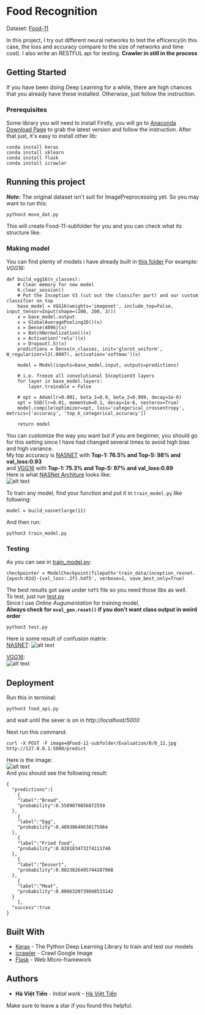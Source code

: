 # Food Recognition

Dataset: [Food-11](https://mmspg.epfl.ch/downloads/food-image-datasets/)

In this project, I try out different neural networks to test the efficency(in this case, the loss and accuracy compare to the size of networks and time cost).
I also write an RESTFUL api for testing.
**Crawler in still in the process**

## Getting Started

If you have been doing Deep Learning for a while, there are high chances that you already have these installed. Otherwise, just follow the instruction.

### Prerequisites

Some library you will need to install
Firstly, you will go to [Anaconda Download Page](https://www.anaconda.com/download/) to grab the latest version and follow the instruction.
After that just, it's easy to install other lib:

```
conda install keras
conda install sklearn
conda install flask
conda install icrawler
```

## Running this project
**_Note:_** The original dataset isn't suit for ImagePreprocessing yet. So you may want to run this:
```
python3 move_dat.py
```
This will create Food-11-subfolder for you and you can check what its structure like.<br />
### Making model
You can find plenty of models i have already built in [this folder](custom_CNN/)
For example:
*VGG16:*
```
def build_vgg16(n_classes):
    # Clear memory for new model
    K.clear_session()
    # Put the Inception V3 (cut out the classifer part) and our custom classifier on top
    base_model = VGG16(weights='imagenet', include_top=False, input_tensor=Input(shape=(200, 200, 3)))
    x = base_model.output
    x = GlobalAveragePooling2D()(x)
    x = Dense(4096)(x)
    x = BatchNormalization()(x)
    x = Activation('relu')(x)
    x = Dropout(.5)(x)
    predictions = Dense(n_classes, init='glorot_uniform', W_regularizer=l2(.0007), activation='softmax')(x)

    model = Model(inputs=base_model.input, outputs=predictions)

    # i.e. freeze all convolutional InceptionV3 layers
    for layer in base_model.layers:
        layer.trainable = False

    # opt = Adam(lr=0.001, beta_1=0.9, beta_2=0.999, decay=1e-6)
    opt = SGD(lr=0.01, momentum=0.1, decay=1e-6, nesterov=True)
    model.compile(optimizer=opt, loss='categorical_crossentropy', metrics=['accuracy', 'top_k_categorical_accuracy'])

    return model
```
You can customize the way you want but if you are beginner, you should go for this setting since I have had changed several times to avoid high bias and high variance.<br />
My top accuracy is [NASNET](custom_CNN/NASNET.py) with **Top-1: 76.5% and Top-5: 98% and val_loss:0.93**<br />
and [VGG16](custom_CNN/VGG16.py) with **Top-1: 75.3% and Top-5: 97% and val_loss:0.89**<br />
Here is what [NASNet Architure](https://arxiv.org/pdf/1707.07012.pdf) looks like:<br />
![alt text](picture_to_display/NASNET_architecture.png)

To train any model, find your function and put it in `train_model.py` like following:
```
model = build_nasnetlarge(11)
```
And then run:
```
python3 train_model.py
```
### Testing
As you can see in [train_model.py](train_model.py):

```
checkpointer = ModelCheckpoint(filepath='train_data/inception_resnet.{epoch:02d}-{val_loss:.2f}.hdf5', verbose=1, save_best_only=True)
```
The best results got save under `hdf5` file so you need those libs as well.<br />
To test, just run [test.py](test.py)<br />
Since I use _Online Augumentation_ for training model,<br />
**Always check for `eval_gen.reset()` if you don't want class output in weird order**
```
python3 test.py
```
Here is some result of confusion matrix:<br />
[NASNET](custom_CNN/NASNET.py):
![alt text](picture_to_display/NASNET_matrix.png)<br />

[VGG16](custom_CNN/VGG16.py):<br />
![alt text](picture_to_display/VGG16_matrix.png)


## Deployment

Run this in terminal:
```
python3 food_api.py
```
and wait until the sever is on in *http://localhost/5000*<br />

Next run this command:
```
curl -X POST -F image=@Food-11-subfolder/Evaluation/0/0_12.jpg http://127.0.0.1:5000/predict
```
Here is the image:<br />
![alt text](picture_to_display/0_12.jpg)<br />
And you should see the following result:
```
{
  "predictions":[
    {
    "label":"Bread",
    "probability":0.5589079856872559
  },
    {
    "label":"Egg",
    "probability":0.40930649638175964
  },
    {
    "label":"Fried food",
    "probability":0.028183473274111748
  },
    {
    "label":"Dessert",
    "probability":0.0023826495744287968
  },
    {
    "label":"Meat",
    "probability":0.0006320739048533142
  }
    ],
  "success":true
}
```

## Built With

* [Keras](https://keras.io/) - The Python Deep Learning Library to train and test our models
* [icrawler](https://pypi.org/project/icrawler/) - Crawl Google Image
* [Flask](http://flask.pocoo.org/) - Web Micro-framework



## Authors

* **Hà Việt Tiến** - *Initial work* - [Hà Việt Tiến](https://github.com/tienthegainz)

Make sure to leave a star if you found this helpful.
